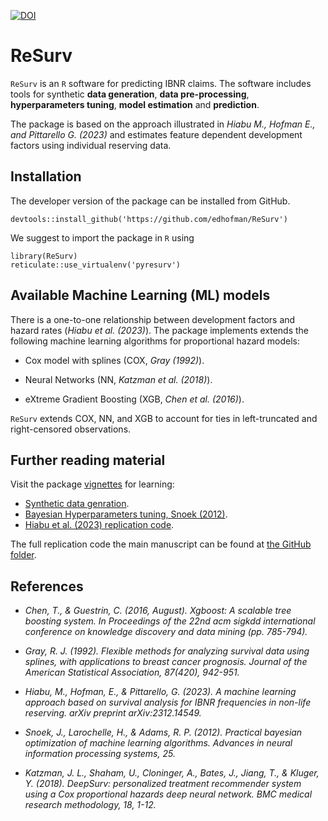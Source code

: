 [![DOI](https://zenodo.org/badge/DOI/10.5281/zenodo.10418823.svg)](https://doi.org/10.5281/zenodo.10418823)

# ReSurv

`ReSurv` is an `R` software for predicting IBNR claims. The software includes tools for synthetic **data generation**, **data pre-processing**, **hyperparameters tuning**, **model estimation** and **prediction**.

The package is based on the approach illustrated in *Hiabu M., Hofman E., and Pittarello G. (2023)* and estimates feature dependent development factors using individual reserving data. 


## Installation

The developer version of the package can be installed from GitHub.

```
devtools::install_github('https://github.com/edhofman/ReSurv')
```

We suggest to import the package in `R` using 

```
library(ReSurv)
reticulate::use_virtualenv('pyresurv')
```

## Available Machine Learning (ML) models

There is a one-to-one relationship between development factors and hazard rates (*Hiabu et al. (2023)*). The package implements extends the following machine learning algorithms for proportional hazard models:

* Cox model with splines (COX, *Gray (1992)*).

* Neural Networks (NN, *Katzman et al. (2018)*).

* eXtreme Gradient Boosting (XGB, *Chen et al. (2016)*).

`ReSurv` extends COX, NN, and XGB to account for ties in left-truncated and right-censored observations.

## Further reading material 

Visit the package [vignettes](https://github.com/edhofman/ReSurv/tree/main/vignettes) for learning:

* [Synthetic data genration](https://github.com/edhofman/ReSurv/blob/main/vignettes/simulate_individual_data.Rmd).
* [Bayesian Hyperparameters tuning, Snoek (2012)](https://github.com/edhofman/ReSurv/blob/main/vignettes/hp_tuning.Rmd).
* [Hiabu et al. (2023) replication code](https://github.com/edhofman/ReSurv/blob/main/vignettes/Manuscript_replication_material.Rmd).

The full replication code the main manuscript can be found at [the GitHub folder](https://github.com/gpitt71/resurv-replication-code).

## References 

- *Chen, T., & Guestrin, C. (2016, August). Xgboost: A scalable tree boosting system. In Proceedings of the 22nd acm sigkdd international conference on knowledge discovery and data mining (pp. 785-794).*

- *Gray, R. J. (1992). Flexible methods for analyzing survival data using splines, with applications to breast cancer prognosis. Journal of the American Statistical Association, 87(420), 942-951.*

- *Hiabu, M., Hofman, E., & Pittarello, G. (2023). A machine learning approach based on survival analysis for IBNR frequencies in non-life reserving. arXiv preprint arXiv:2312.14549.* 

- *Snoek, J., Larochelle, H., & Adams, R. P. (2012). Practical bayesian optimization of machine learning algorithms. Advances in neural information processing systems, 25.*

- *Katzman, J. L., Shaham, U., Cloninger, A., Bates, J., Jiang, T., & Kluger, Y. (2018). DeepSurv: personalized treatment recommender system using a Cox proportional hazards deep neural network. BMC medical research methodology, 18, 1-12.*



